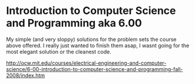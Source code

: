 <h1>Introduction to Computer Science and Programming aka 6.00</h1>
My simple (and very sloppy) solutions for the problem sets the course above offered.
I really just wanted to finish them asap, I wasnt going for the most elegant solution or the cleanest code.

http://ocw.mit.edu/courses/electrical-engineering-and-computer-science/6-00-introduction-to-computer-science-and-programming-fall-2008/index.htm